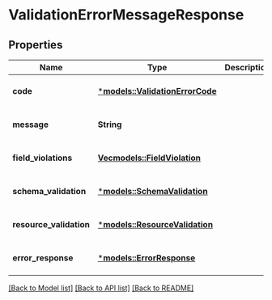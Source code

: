 # ValidationErrorMessageResponse

## Properties
Name | Type | Description | Notes
------------ | ------------- | ------------- | -------------
**code** | [***models::ValidationErrorCode**](ValidationErrorCode.md) |  | [optional] [default to None]
**message** | **String** |  | [optional] [default to None]
**field_violations** | [**Vec<models::FieldViolation>**](FieldViolation.md) |  | [optional] [default to None]
**schema_validation** | [***models::SchemaValidation**](SchemaValidation.md) |  | [optional] [default to None]
**resource_validation** | [***models::ResourceValidation**](ResourceValidation.md) |  | [optional] [default to None]
**error_response** | [***models::ErrorResponse**](ErrorResponse.md) |  | [optional] [default to None]

[[Back to Model list]](../README.md#documentation-for-models) [[Back to API list]](../README.md#documentation-for-api-endpoints) [[Back to README]](../README.md)


